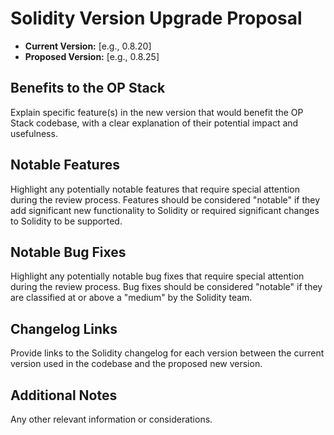# Solidity Version Upgrade Proposal

- **Current Version:** [e.g., 0.8.20]
- **Proposed Version:** [e.g., 0.8.25]

## Benefits to the OP Stack

Explain specific feature(s) in the new version that would benefit the OP Stack codebase, with a
clear explanation of their potential impact and usefulness.

## Notable Features

Highlight any potentially notable features that require special attention during the review
process. Features should be considered "notable" if they add significant new functionality to
Solidity or required significant changes to Solidity to be supported.

## Notable Bug Fixes

Highlight any potentially notable bug fixes that require special attention during the review
process. Bug fixes should be considered "notable" if they are classified at or above a "medium" by
the Solidity team.

## Changelog Links

Provide links to the Solidity changelog for each version between the current version used in the
codebase and the proposed new version.

## Additional Notes

Any other relevant information or considerations.
